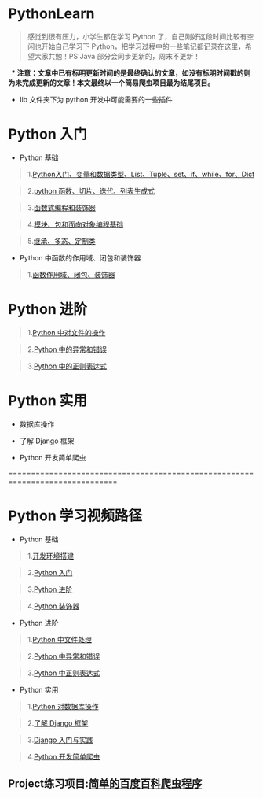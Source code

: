 # PythonLearn

>感觉到很有压力，小学生都在学习 Python 了，自己刚好这段时间比较有空闲也开始自己学习下 Python，把学习过程中的一些笔记都记录在这里，希望大家共勉！PS:Java 部分会同步更新的，周末不更新！

<b>
  
* 注意：文章中已有标明更新时间的是最终确认的文章，如没有标明时间戳的则为未完成更新的文章！本文最终以一个简易爬虫项目最为结尾项目。


</b>

* lib 文件夹下为 python 开发中可能需要的一些插件

# Python 入门

* Python 基础

> 1.[Python入门、变量和数据类型、List、Tuple、set、if、while、for、Dict](https://github.com/carolcoral/PythonLearn/blob/master/Arithmetic/day1.md)

>2.[python 函数、切片、迭代、列表生成式](https://github.com/carolcoral/PythonLearn/blob/master/Arithmetic/day2.md)

>3.[函数式编程和装饰器](https://github.com/carolcoral/PythonLearn/blob/master/Arithmetic/day3.md)

>4.[模块、包和面向对象编程基础](https://github.com/carolcoral/PythonLearn/blob/master/Arithmetic/day4.md)

>5.[继承、多态、定制类](https://github.com/carolcoral/PythonLearn/blob/master/Arithmetic/day5.md)

* Python 中函数的作用域、闭包和装饰器

>1.[函数作用域、闭包、装饰器](https://github.com/carolcoral/PythonLearn/blob/master/Arithmetic/函数作用域、闭包、装饰器.md)

# Python 进阶

>1.[Python 中对文件的操作](https://github.com/carolcoral/PythonLearn/blob/master/Arithmetic/day6.md)

>2.[Python 中的异常和错误]()

>3.[Python 中的正则表达式]()

# Python 实用

* 数据库操作

* 了解 Django 框架

* Python 开发简单爬虫

==============================================================================

# Python 学习视频路径

* Python 基础

>1.[开发环境搭建](https://www.imooc.com/learn/397)

>2.[Python 入门](https://www.imooc.com/learn/177)

>3.[Python 进阶](https://www.imooc.com/learn/317)

>4.[Python 装饰器](https://www.imooc.com/learn/581)

* Python 进阶

>1.[Python 中文件处理](https://www.imooc.com/learn/416)

>2.[Python 中异常和错误](https://www.imooc.com/learn/457)

>3.[Python 中正则表达式](https://www.imooc.com/learn/550)

* Python 实用

>1.[Python 对数据库操作](https://www.imooc.com/learn/475)

>2.[了解 Django 框架](https://www.imooc.com/learn/458)

>3.[Django 入门与实践](https://www.imooc.com/learn/790)

>4.[Python 开发简单爬虫](https://www.imooc.com/learn/563)


## Project练习项目:[简单的百度百科爬虫程序](https://github.com/carolcoral/BaiduReptilianReptiles)


